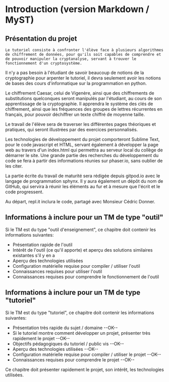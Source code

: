 # Introduction (version Markdown / MyST)

## Présentation du projet

```{admonition} Information
Le tutoriel consiste à confronter l'élève face à plusieurs algorithmes de chiffrement de données, pour qu'ils soit capables de comprendre et de pouvoir manipuler la cryptanalyse, servant à trouver le fonctionnement d'un cryptosystème.
```

Il n'y a pas besoin à l'étudiant de savoir beaucoup de notions de la cryptographie pour arpenter le tutoriel, il devra seulement avoir les notions de bases des cours d'informatique sur la programmation en python.

Le chiffrement Caesar, celui de Vigenère, ainsi que des chiffrements de substitutions quelconques seront manipulés par l'étudiant, au cours de son apprentissage de la cryptographie. Il apprendra le système des clés de chiffrement, ainsi que les fréquences des groupes de lettres récurrentes en français, pour pouvoir déchiffrer un texte chiffré de moyenne taille.

Le travail de l'élève sera de traverser les différentes pages théoriques et pratiques, qui seront illustrées par des exercices personnalisés.

Les technologies de développement du projet comporteront Sublime Text, pour le code javascript et HTML, servant également à développer la page web au travers d'un index.html qui permettra au serveur local du collège de démarrer le site. Une grande partie des recherches du développement du code se fera à partir des informations réunies sur phaser.io, sans oublier de les citer.

La partie écrite du travail de maturité sera rédigée depuis gitpod.io avec le langage de programmation sphynx. Il y aura également un dépôt du nom de GitHub, qui servira à réunir les éléments au fur et à mesure que l'écrit et le code progressent.

Au départ, repl.it inclura le code, partagé avec Monsieur Cédric Donner.

## Informations à inclure pour un TM de type "outil"

Si le TM est du type "outil d'enseignement", ce chapitre doit contenir les informations suivantes:

* Présentation rapide de l'outil 
* Intérêt de l'outil (ce qu'il apporte) et aperçu des solutions similaires existantes s'il y en a
* Aperçu des technologies utilisées 
* Configuration matérielle requise pour compiler / utiliser l'outil
* Connaissances requises pour utiliser l'outil
* Connaissances requises pour comprendre le fonctionnement de l'outil

## Informations à inclure pour un TM de type "tutoriel"

Si le TM est du type "tutoriel", ce chapitre doit contenir les informations suivantes:

* Présentation très rapide du sujet / domaine --OK--
* Si le tutoriel montre comment développer un projet, présenter très rapidement le projet --OK--
* Objectifs pédagogiques du tutoriel / public vis --OK--
* Aperçu des technologies utilisées --OK--
* Configuration matérielle requise pour compiler / utiliser le projet --OK--
* Connaissances requises pour comprendre le projet --OK--



Ce chapitre doit présenter rapidement le projet, son intérêt, les technologies utilisées.


